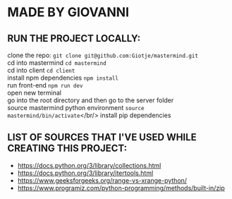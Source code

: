 # MADE BY GIOVANNI



## RUN THE PROJECT LOCALLY:

clone the repo: `git clone git@github.com:Giotje/mastermind.git`<br/>
cd into mastermind `cd mastermind`<br/>
cd into client `cd client`<br/>
install npm dependencies `npm install`<br/>
run front-end `npm run dev`<br/>
open new terminal<br/>
go into the root directory and then go to the server folder<br/>
source mastermind python environment `source mastermind/bin/activate`</br/>
install pip dependencies 



## LIST OF SOURCES THAT I'VE USED WHILE CREATING THIS PROJECT:

- https://docs.python.org/3/library/collections.html
- https://docs.python.org/3/library/itertools.html
- https://www.geeksforgeeks.org/range-vs-xrange-python/
- https://www.programiz.com/python-programming/methods/built-in/zip
